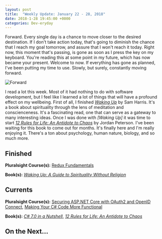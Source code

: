 ```yaml
---
layout: post
title:  "Weekly Update: January 22 - 28, 2018"
date: 2018-1-28 19:45:00 +0000
categories: Dev-eryday
---
```


Forward. Every single day is a chance to move closer to the desired destination. If I don't take action today, that's going to diminish the chance that I reach my goal tomorrow, and assure that I won't reach it today. Right now, this moment that's passing, is gone as soon as I press the key on my keyboard. You're reading this at some point in my future, which has now became your present. Welcome to now. If everything has gone as planned, I've been putting my time to use. Slowly, but surely, constantly moving forward.

![Forward](https://farm5.staticflickr.com/4612/39902235261_ef55fd868c_z.jpg)

I read a lot this week. Most of it had nothing to do with software development, but I feel like I learned a lot of things that will have a profound effect on my wellbeing. First of all, I finished *[Waking Up][wu]* by Sam Harris. It's a book about spirituality through the lens of meditation and conscienceness. It's a fascinating read, one that can serve as a gateway to many interesting ideas. Once I was done with *[Waking Up]* it was time to start *[12 Rules for Life: An Antidote to Chaos][rul]* by Jordan Peterson. I've been waiting for this book to come out for months. It's finally here and I'm really enjoying it. There's a ton about psychology, human nature, biology, and so much more. 

Finished
--------

**Pluralsight Course(s):** [Redux Fundamentals][red]

**Book(s):** *[Waking Up: A Guide to Spirituality Without Religion][wu]*

Currents
--------
**Pluralsight Course(s):**  [Securing ASP.NET Core with OAuth2 and OpenID Connect][secure], [Making Your C# Code More Functional][fun]

**Book(s):** *[C# 7.0 in a Nutshell][nut]*, *[12 Rules for Life: An Antidote to Chaos][rul]*

On the Next...
--------

[fun]: https://app.pluralsight.com/library/courses/making-functional-csharp/table-of-contents
[rul]: https://www.amazon.com/12-Rules-Life-Antidote-Chaos-ebook/dp/B01FPGY5T0/
[red]: https://app.pluralsight.com/library/courses/redux-fundamentals/table-of-contents
[core]: https://app.pluralsight.com/library/courses/aspdotnetcore-implementing-securing-api/table-of-contents
[secure]: https://app.pluralsight.com/library/courses/asp-dotnet-core-oauth2-openid-connect-securing/table-of-contents
[core2]: https://app.pluralsight.com/library/courses/asp-dot-net-core-oauth/table-of-contents
[nut]: https://www.amazon.com/C-7-0-Nutshell-Definitive-Reference/dp/1491987650
[wu]: https://www.amazon.com/Waking-Up-Spirituality-Without-Religion-ebook/dp/B00GEEB9YC/